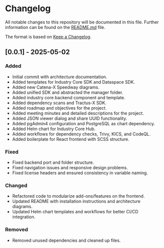 # Changelog

All notable changes to this repository will be documented in this file.
Further information can be found on the [README.md](README.md) file.

The format is based on [Keep a Changelog](https://keepachangelog.com/en/1.0.0/).

## [0.0.1] - 2025-05-02

### Added

- Initial commit with architecture documentation.
- Added templates for Industry Core SDK and Dataspace SDK.
- Added new Catena-X Speedway diagrams.
- Added unified SDK and abstracted the manager folder.
- Added industry core backend component and template.
- Added dependency scans and Tractus-X SDK.
- Added roadmap and objectives for the project.
- Added meeting minutes and detailed descriptions for the project.
- Added JSON viewer dialog and share UUID functionality.
- Added pgAdmin4 configuration and PostgreSQL as chart dependency.
- Added Helm chart for Industry Core Hub.
- Added workflows for dependency checks, Trivy, KICS, and CodeQL.
- Added boilerplate for React frontend with SCSS structure.

### Fixed

- Fixed backend port and folder structure.
- Fixed navigation issues and responsive design problems.
- Fixed license headers and ensured consistency in variable naming.

### Changed

- Refactored code to modularize add-ons/features on the frontend.
- Updated README with installation instructions and architecture diagrams.
- Updated Helm chart templates and workflows for better CI/CD integration.

### Removed

- Removed unused dependencies and cleaned up files.